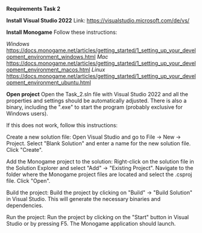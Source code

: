 ****Requirements Task 2****

**Install Visual Studio 2022**
Link: https://visualstudio.microsoft.com/de/vs/

  **Install Monogame**
  Follow these instructions: 
  
 *Windows*
https://docs.monogame.net/articles/getting_started/1_setting_up_your_development_environment_windows.html
*Mac*
https://docs.monogame.net/articles/getting_started/1_setting_up_your_development_environment_macos.html
*Linux*
https://docs.monogame.net/articles/getting_started/1_setting_up_your_development_environment_ubuntu.html

**Open project**
Open the Task_2.sln file with Visual Studio 2022 and all the properties and settings should be automatically adjusted.
There is also a binary, including the ".exe" to start the program (probably exclusive for Windows users).

If this does not work, follow this instructions:

Create a new solution file: Open Visual Studio and go to File -> New -> Project. Select "Blank Solution" and enter a name for the new solution file. Click "Create".

Add the Monogame project to the solution: Right-click on the solution file in the Solution Explorer and select "Add" -> "Existing Project". Navigate to the folder where the Monogame project files are located and select the .csproj file. Click "Open".

Build the project: Build the project by clicking on "Build" -> "Build Solution" in Visual Studio. This will generate the necessary binaries and dependencies.

Run the project: Run the project by clicking on the "Start" button in Visual Studio or by pressing F5. The Monogame application should launch.
